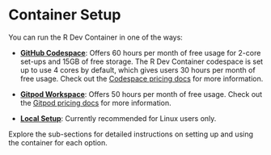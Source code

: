 # Container Setup

You can run the R Dev Container in one of the ways:

- **[GitHub Codespace](github_codespace/creating_codespace.md)**: Offers 60 hours per month of free usage for 2-core set-ups and 15GB of free storage. The R Dev Container codespace is set up to use 4 cores by default, which gives users 30 hours per month of free usage. Check out the [Codespace pricing docs](https://docs.github.com/en/billing/managing-billing-for-github-codespaces/about-billing-for-github-codespaces#about-github-codespaces-pricing) for more information.

- **[Gitpod Workspace](gitpod_workspace/workspacestart.md)**: Offers 50 hours per month of free usage. Check out the [Gitpod pricing docs](https://www.gitpod.io/pricing) for more information.

- **[Local Setup](local_setup)**: Currently recommended for Linux users only.

Explore the sub-sections for detailed instructions on setting up and using the container for each option.